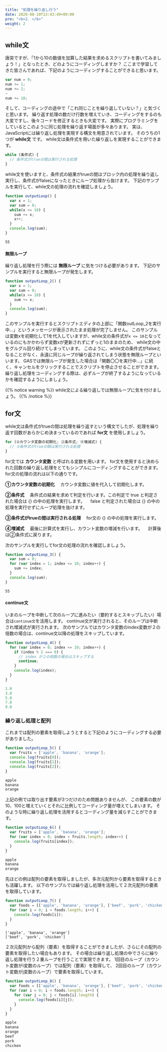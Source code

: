 ```yaml
---
title: "処理を繰り返し行う"
date: 2020-08-10T13:43:49+09:00
pre: "<b>2. </b>"
weight: 2
---
```

## while文
唐突ですが、「1から10の数値を加算した結果を求めるスクリプトを書いてみましょう！」となったとき、どのようにコーディングしますか？
ここまで学習してきた皆さんであれば、下記のようにコーディングすることができると思います。
```js
var num = 0;
num += 1;
num += 2;
~
num += 10;
```
そして、コーディングの途中で「これ同じことを繰り返していない？」と気づくと思います。
繰り返す処理の数だけ行数を増えていき、コーディングをするのも大変ですし、後々コードを修正するときも大変です。
実際にプログラミングをしているとこのように同じ処理を繰り返す場面が多々あります。
実は、JavaScriptには繰り返し処理を実現する構文を用意されています。
そのうちの1つが **while文** です。
while文は条件式を用いた繰り返しを実現することができます。
```js
while (条件式) {
  // 条件式がtrueの間は実行される処理
}
```
while文を使いますと、条件式の結果がtrueの間はブロック内の処理を繰り返し実行し、条件式がfalseになったときにループ処理から抜けます。
下記のサンプルを実行して、while文の処理の流れを確認しましょう。
```js
function outputLoop() {
  var x = 1;
  var sum = 0;
  while(x <= 10) {
    sum += x;
    x++;
  }
  console.log(sum);
}
```
```
55
```
#### 無限ループ
繰り返し処理を行う際には **無限ループ** に気をつける必要があります。
下記のサンプルを実行すると無限ループが発生します。
```js
function outputLoop_2() {
  var x = 1;
  var sum = 0;
  while(x <= 10) {
    sum += x;
  }
  console.log(sum);
}
```
このサンプルを実行するとスクリプトエディタの上部に「関数outLoop_2を実行中...」というメッセージが表示されたまま処理が完了しません。
このサンプルは変数xを初期化して1を代入していますが、while文の条件式が`x <= 10`となっているのにもかかわらず変数xが更新されずにずっと1のままのため、
while文の中をグルグル回り続けてしまっています。
このように、while文の条件式がfalseとなることがなく、永遠に同じループが繰り返されてしまう状態を無限ループといいます。
GASでは無限ループが発生した場合は「関数〇〇を実行中...」に続く、キャンセルをクリックすることでスクリプトを停止させることができます。
繰り返し処理をコーディングする際は、必ずループが終了するようになっているかを確認するようにしましょう。

{{% notice warning %}}
while文による繰り返しでは無限ループに気を付けましょう。
{{% /notice %}}

## for文
while文は条件式がtrueの間は処理を繰り返すという構文でしたが、処理を繰り返す回数があらかじめ決まっているのであれば **for文** を使用しましょう。
```js
for (①カウンタ変数の初期化; ②条件式; ④増減式) {
  // ③条件式がtrueの間は実行される処理
}
```
for文では **カウンタ変数** と呼ばれる変数を用います。
for文を使用すると決められた回数の繰り返し処理をとてもシンプルにコーディングすることができます。
for文の処理の流れは以下の通りです。

**①カウンタ変数の初期化**
　カウンタ変数に値を代入して初期化します。

**②条件式**
　条件式の結果を求めて判定を行います。この判定で true と判定された場合は {} の中の処理を実行します。
　false と判定された場合は {} の中の処理を実行せずにループ処理を抜けます。

**③条件式がtrueの間は実行される処理**
　for文の {} の中の処理を実行します。

**④増減式**
　最後に計算式を実行し、カウント変数の増減を行います。
　計算後は②条件式に戻ります。

次のサンプルを実行してfor文の処理の流れを確認しましょう。
```js
function outputLoop_3() {
  var sum = 0;
  for (var index = 1; index <= 10; index++) {
    sum += index;
  }
  console.log(sum);
}
```
```
55
```

#### continue文
いまのループを中断して次のループに進みたい（要約するとスキップしたい）場合は`continue文`を活用します。
continue文が実行されると、そのループは中断され増減式が実行されます。
次のサンプルではカウンタ変数のindex変数が２の倍数の場合は、continue文以降の処理をスキップしています。
```js
function outputLoop_4() {
  for (var index = 0; index <= 10; index++) {
    if (index % 2 === 0) {
      // index が２の倍数の場合はスキップする
      continue;
    }
    console.log(index);
  }
}
```
```js
1.0
3.0
5.0
7.0
9.0
```

### 繰り返し処理と配列
これまでは配列の要素を取得しようとすると下記のようにコーディングする必要がありました。
```js
function outputLoop_5() {
  var fruits = ['apple', 'banana', 'orange'];
  console.log(fruits[0]);
  console.log(fruits[1]);
  console.log(fruits[2]);
}
```
```js
apple
banana
orange
```
上記の例では取り出す要素が3つだけのため問題ありませんが、
この要素の数が10、100と増えていくとそれに比例してコーディング量が増えてしまいます。
そのような時に繰り返し処理を活用するとコーディング量を減らすことができます。
```js
function outputLoop_6() {
  var fruits = ['apple', 'banana', 'orange'];
  for (var index = 0; index < fruits.length; index++) {
    console.log(fruits[index]);
  }
}
```
```js
apple
banana
orange
```
先ほどの例は配列の要素を取得しましたが、多次元配列から要素を取得するときも活躍します。
以下のサンプルでは繰り返し処理を活用して２次元配列の要素を取得しています。
```js
function outputLoop_7() {
  var foods = [['apple', 'banana', 'orange'], ['beef', 'pork', 'chicken']];
  for (var i = 0; i < foods.length; i++) {
    console.log(foods[i]);
  }
}
```
```
['apple', 'banana', 'orange']
['beef', 'pork', 'chicken']
```
２次元配列から配列（要素）を取得することができましたが、さらにその配列の要素を取得したい場合もあります。
その場合は繰り返し処理の中でさらに繰り返し処理を行う２重ループを行うことで実現できます。
1回目のループ（カウント変数がi変数のループ）では配列（要素）を取得して、
2回目のループ（カウント変数がj変数のループ）で要素を取得しています。
```js
function outputLoop_8() {
  var foods = [['apple', 'banana', 'orange'], ['beef', 'pork', 'chicken']];
  for (var i = 0; i < foods.length; i++) {
    for (var j = 0; j < foods[i].length) {
      console.log(foods[i][j]);
    }
  }
}
```
```js
apple
banana
orange
beef
pork
chicken
```
